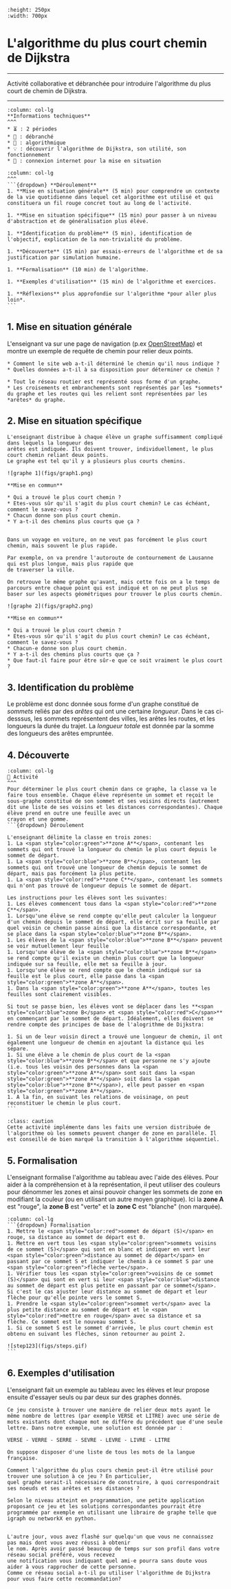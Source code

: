 ```{image} figs/cover2.jpeg
:height: 250px
:width: 700px
```
# L'algorithme du plus court chemin de Dijkstra

------

Activité collaborative et débranchée pour introduire l'algorithme du plus court de chemin de Dijkstra.

------

```{panels}
:column: col-lg
**Informations techniques** 
^^^
* ⏳ : 2 périodes
* 🔌 : débranché
* 📕 : algorithmique
* 💡 : découvrir l'algorithme de Dijkstra, son utilité, son fonctionnement
* 🔧 : connexion internet pour la mise en situation
```

````{panels}
:column: col-lg
^^^
```{dropdown} **Déroulement**
1. **Mise en situation générale** (5 min) pour comprendre un contexte de la vie quotidienne dans lequel cet algorithme est utilisé et qui constituera un fil rouge concret tout au long de l'activité.  

1. **Mise en situation spécifique** (15 min) pour passer à un niveau d'abstraction et de généralisation plus élévé. 

1. **Identification du problème** (5 min), identification de l'objectif, explication de la non-trivialité du problème.

1. **Découverte** (15 min) par essais-erreurs de l'algorithme et de sa justification par simulation humaine.

1. **Formalisation** (10 min) de l'algorithme.

1. **Exemples d'utilisation** (15 min) de l'algorithme et exercices.

1. **Réflexions** plus approfondie sur l'algorithme *pour aller plus loin*.
```
````

## 1. Mise en situation générale

L'enseignant va sur une page de navigation (p.ex [OpenStreetMap](https://www.openstreetmap.org/#map=8/46.825/8.224)) et montre un exemple de requête de chemin pour relier deux points.


````{tabbed} Questions
* Comment le site web a-t-il déterminé le chemin qu'il nous indique ?
* Quelles données a-t-il à sa disposition pour déterminer ce chemin ? 
````
````{tabbed} Réponses
* Tout le réseau routier est représenté sous forme d'un graphe.
* Les croisements et embranchements sont représentés par les *sommets* du graphe et les routes qui les relient sont représentées par les *arêtes* du graphe.
````

## 2. Mise en situation spécifique

```{tabbed} Exemple 1
L'enseignant distribue à chaque élève un graphe suffisamment compliqué dans lequels la longueur des
arêtes est indiquée. Ils doivent trouver, individuellement, le plus court chemin reliant deux points.
Le graphe est tel qu'il y a plusieurs plus courts chemins. 

![graphe 1](figs/graph1.png)

**Mise en commun**

* Qui a trouvé le plus court chemin ?
* Etes-vous sûr qu'il s'agit du plus court chemin? Le cas échéant, comment le savez-vous ?
* Chacun donne son plus court chemin. 
* Y a-t-il des chemins plus courts que ça ?
```
```{tabbed} Exemple 2

Dans un voyage en voiture, on ne veut pas forcément le plus court chemin, mais souvent le plus rapide.

Par exemple, on va prendre l'autoroute de contournement de Lausanne qui est plus longue, mais plus rapide que
de traverser la ville.

On retrouve le même graphe qu'avant, mais cette fois on a le temps de parcours entre chaque point qui est indiqué et on ne peut plus se baser sur les aspects géométriques pour trouver le plus courts chemin.

![graphe 2](figs/graph2.png)

**Mise en commun**

* Qui a trouvé le plus court chemin ?
* Etes-vous sûr qu'il s'agit du plus court chemin? Le cas échéant, comment le savez-vous ?
* Chacun-e donne son plus court chemin. 
* Y a-t-il des chemins plus courts que ça ?
* Que faut-il faire pour être sûr-e que ce soit vraiment le plus court ?
```

## 3. Identification du problème

Le problème est donc donnée sous forme d'un graphe constitué de *sommets* reliés par des *arêtes* qui ont une certaine *longueur*. Dans le cas ci-desssus, les sommets représentent des villes, les arêtes les routes, et les longueurs la durée du trajet. La *longueur totale* est donnée par la somme des longueurs des arêtes empruntée.

## 4. Découverte 

````{panels}
:column: col-lg
🎲 Activité
^^^
Pour déterminer le plus court chemin dans ce graphe, la classe va le faire tous ensemble. Chaque élève représente un sommet et reçoit le sous-graphe constitué de son sommet et ses voisins directs (autrement dit une liste de ses voisins et les distances correspondantes). Chaque élève prend en outre une feuille avec un
crayon et une gomme.
```{dropdown} Déroulement

L'enseignant délimite la classe en trois zones:
1. La <span style="color:green">**zone A**</span>, contenant les sommets qui ont trouvé la longueur du chemin le plus court depuis le sommet de départ.
1. La <span style="color:blue">**zone B**</span>, contenant les sommets qui ont trouvé une longueur de chemin depuis le sommet de départ, mais pas forcément la plus petite.
1. La <span style="color:red">**zone C**</span>, contenant les sommets qui n'ont pas trouvé de longueur depuis le sommet de départ.

Les instructions pour les élèves sont les suivantes:
1. Les élèves commencent tous dans la <span style="color:red">**zone C**</span>.
1. Lorsqu'une élève se rend compte qu'elle peut calculer la longueur d'un chemin depuis le sommet de départ, elle écrit sur sa feuille par quel voisin ce chemin passe ainsi que la distance correspondante, et se place dans la <span style="color:blue">**zone B**</span>.
1. Les élèves de la <span style="color:blue">**zone B**</span> peuvent se voir mutuellement leur feuille
1. Lorsqu'une élève de la <span style="color:blue">**zone B**</span> se rend compte qu'il existe un chemin plus court que la longueur indiquée sur sa feuille, elle met sa feuille à jour. 
1. Lorsqu'une élève se rend compte que le chemin indiqué sur sa feuille est le plus court, elle passe dans la <span style="color:green">**zone A**</span>.
1. Dans la <span style="color:green">**zone A**</span>, toutes les feuilles sont clairement visibles. 

Si tout se passe bien, les élèves vont se déplacer dans les **<span style="color:blue">zone B</span> et <span style="color:red">C</span>** en commençant par le sommet de départ. Idéalement, elles doivent se rendre compte des principes de base de l'alogrithme de Dijkstra:

1. Si un de leur voisin direct a trouvé une longueur de chemin, il ont également une longueur de chemin en ajoutant la distance qui les sépare.
1. Si une élève a le chemin de plus court de la <span style="color:blue">**zone B**</span> et que personne ne s'y ajoute (i.e. tous les voisin des personnes dans la <span style="color:green">**zone A**</span> sont soit dans la <span style="color:green">**zone A**</span> soit dans la <span style="color:blue">**zone B**</span>), elle peut passer en <span style="color:green">**zone A**</span>.
1. A la fin, en suivant les relations de voisinage, on peut reconstituer le chemin le plus court. 
```
````
```{admonition} Remarque
:class: caution
Cette activité implémente dans les faits une version distribuée de l'algorithme où les sommets peuvent changer de zone en parallèle. Il est conseillé de bien marqué la transition à l'algorithme séquentiel.
```

## 5. Formalisation

L'enseignant formalise l'algorithme au tableau avec l'aide des élèves. Pour aider à la compréhension et à la représentation, il peut utiliser des couleurs pour dénommer les zones et ainsi pouvoir changer les sommets de zone en modifiant la couleur (ou en utilisant un autre moyen graphique). Ici la **zone A** est "rouge", la **zone B** est "verte" et la **zone C** est "blanche" (non marquée). 

````{panels}
:column: col-lg
```{dropdown} Formalisation
1. Mettre le <span style="color:red">sommet de départ (S)</span> en rouge, sa distance au sommet de départ est 0. 
1. Mettre en vert tous les <span style="color:green">sommets voisins de ce sommet (S)</span> qui sont en blanc et indiquer en vert leur <span style="color:green">distance au sommet de départ</span> en passant par ce sommet S et indiquer le chemin à ce sommet S par une <span style="color:green">flèche verte</span>.
1. Vérifier tous les <span style="color:green">voisins de ce sommet (S)</span> qui sont en vert si leur <span style="color:blue">distance au sommet de départ est plus petite en passant par ce sommet</span>. Si c'est le cas ajuster leur distance au sommet de départ et leur flèche pour qu'elle pointe vers le sommet S.
1. Prendre le <span style="color:green">sommet vert</span> avec la plus petite distance au sommet de départ et le <span style="color:red">mettre en rouge</span> avec sa distance et sa flèche. Ce sommet est le nouveau sommet S.
1. Si ce sommet S est le sommet d'arrivée, le plus court chemin est obtenu en suivant les flèches, sinon retourner au point 2.

![step123](figs/steps.gif)
```
````


## 6. Exemples d'utilisation 

L'enseignant fait un exemple au tableau avec les élèves et leur propose ensuite d'essayer seuls ou par deux sur des graphes donnés. 

```{tabbed} Jeu : de VERSE à LITRE
Ce jeu consiste à trouver une manière de relier deux mots ayant le même nombre de lettres (par exemple VERSE et LITRE) avec une série de mots existants dont chaque mot ne diffère du précédent que d'une seule lettre. Dans notre exemple, une solution est donnée par :

VERSE - VERRE - SERRE - SEVRE - LEVRE - LIVRE - LITRE

On suppose disposer d'une liste de tous les mots de la langue française. 

Comment l'algorithme du plus cours chemin peut-il être utilisé pour trouver une solution à ce jeu ? En particulier,
quel graphe serait-il nécessaire de construire, à quoi correspondrait ses noeuds et ses arêtes et ses distances ?

Selon le niveau atteint en programmation, une petite application proposant ce jeu et les solutions correspondantes pourrait être
programmée par exemple en utilisant une libraire de graphe telle que igraph ou networkX en python.
```
```{tabbed} Réseautage

L'autre jour, vous avez flashé sur quelqu'un que vous ne connaissez pas mais dont vous avez réussi à obtenir
le nom. Après avoir passé beaucoup de temps sur son profil dans votre réseau social préféré, vous recevez
une notification vous indiquant quel ami-e pourra sans doute vous aider à vous rapprocher de cette personne.
Comme ce réseau social a-t-il pu utiliser l'algorithme de Dijkstra pour vous faire cette recommandation?
```

<!-- ## 7 Lien avec enjeux sociétaux -->

<!-- ### Introduction (5 min)
Retour sur openstreetmap et présentation de l'histoire de la startup Waze, rachetée par Google
https://fr.wikipedia.org/wiki/Waze 

### 2 Travail en groupe(20 min, à finir comme devoir) 
 Par groupe de 3 ou 4, les élèves doivent proposer une application imaginaire qui utiliserai l'algorithme de Dijkstra
pour proposer un service à ses utilisateurs. En particulier, ils doivent préciser les points suivants:
1. Quel service propose l'application
1. Qui ce service pourrait intéressé.
1. Quelles sont les données dont l'application aurait besoin (et comment elle pourrait les obtenir)
1. En quoi la notion de graphe serait utile pour programmer cette application et comment l'algorithme de Dijkstra serait utilisé (donner un exemple concret)
1. Quels impacts positifs ou négatifs peut-on imaginer pour cette application? 

L'enseignant guide les élèves et donnent des idées à ceux qui n'en n'ont pas. 

Les élèves rédigent ensuite un diaporama dans lequel chacun de ces points est abordé par une diapo

### Présentation et discussion(30 min)
Chaque groupe fait une présentation de son projet en 5 minutes suivi d'une petite discussion avec la classe.  -->
 
